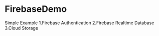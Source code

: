 # FirebaseDemo
Simple Example 
1.Firebase Authentication
2.Firebase Realtime Database
3.Cloud Storage
